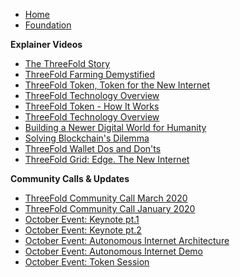 * [Home](/)
* [Foundation](/foundation/README.md)

 **Explainer Videos**

* [The ThreeFold Story](/foundation/videos/explainer_videos/tf_thestory.md)
* [ThreeFold Farming Demystified](/foundation/videos/explainer_videos/farming.md)
* [ThreeFold Token, Token for the New Internet](/foundation/videos/explainer_videos/tft_intro.md)
* [ThreeFold Technology Overview](/foundation/videos/explainer_videos/tech.md)
* [ThreeFold Token - How It Works](/foundation/videos/explainer_videos/tft_howitworks.md)
* [ThreeFold Technology Overview](/foundation/videos/explainer_videos/tf_tech.md)
* [Building a Newer Digital World for Humanity](/foundation/videos/explainer_videos/humanity.md)
* [Solving Blockchain's Dilemma](/foundation/videos/explainer_videos/dilemma.md)
* [ThreeFold Wallet Dos and Don'ts](/foundation/videos/explainer_videos/wallet.md)
* [ThreeFold Grid: Edge. The New Internet](/foundation/videos/explainer_videos/edge.md)    

 **Community Calls & Updates**


* [ThreeFold Community Call March 2020](/foundation/videos/community_calls/march_2020.md)
* [ThreeFold Community Call January 2020](/foundation/videos/community_calls/jan_2020.md)
* [October Event: Keynote pt.1](/foundation/videos/community_calls/keynote_oct2019_1.md)
* [October Event: Keynote pt.2](/foundation/videos/community_calls/keynote_oct2019_2.md)
* [October Event: Autonomous Internet Architecture](/foundation/videos/community_calls/autonomousarchitecture_oct2019.md)
* [October Event: Autonomous Internet Demo](/foundation/videos/community_calls/autonomousdemo_oct2019.md)
* [October Event: Token Session](/foundation/videos/community_calls/tokensession_oct2019.md)